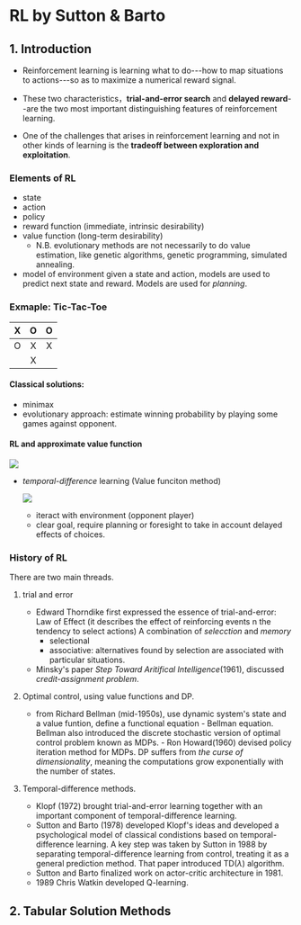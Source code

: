 # RL by Sutton & Barto

## 1. Introduction
  * Reinforcement learning is learning what to do---how to map situations to actions---so as to maximize a numerical reward signal.
  
  * These two characteristics，**trial-and-error search** and **delayed reward**--are the two most important distinguishing features of reinforcement learning.
  
  * One of the challenges that arises in reinforcement learning and not in other kinds of learning is the **tradeoff between exploration and exploitation**.

### Elements of RL
* state
* action
* policy
* reward function (immediate, intrinsic desirability)
* value function (long-term desirability)
   - N.B. evolutionary methods are not necessarily to do value estimation, like genetic algorithms, genetic programming, simulated annealing.
* model of environment 
    given a state and action, models are used to predict next state and reward. Models are used for *planning*.

### Exmaple: Tic-Tac-Toe
  | X | O | O |
  | :----:|:----:| :-----:|
  | O | X | X |
  |   | X |   |
   
#### Classical solutions:
* minimax
* evolutionary approach:
        estimate winning probability by playing some games against opponent.

#### RL and approximate value function
![](https://github.com/yanyangbaobeiIsEmma/CS-234-RL/blob/master/math/exploratoryMoves.png)
* *temporal-difference* learning (Value funciton method)

  ![](https://github.com/yanyangbaobeiIsEmma/CS-234-RL/blob/master/math/TD.gif)
  
    - iteract with environment (opponent player)
    - clear goal, require planning or foresight to take in account delayed effects of choices.

### History of RL
There are two main threads.
1. trial and error
      - Edward Thorndike first expressed the essence of trial-and-error: Law of Effect (it describes the effect of reinforcing events n the tendency to select actions)
      A combination of *selecction* and *memory*
         * selectional 
         * associative: alternatives found by selection are associated with particular situations.
      - Minsky's paper *Step Toward Aritifical Intelligence*(1961), discussed *credit-assignment problem*.

 
2. Optimal control, using value functions and DP.
      - from Richard Bellman (mid-1950s), use dynamic system's state and a value funtion, define a functional equation - Bellman equation. Bellman also introduced the discrete stochastic version of optimal control problem known as MDPs.
       - Ron Howard(1960) devised policy iteration method for MDPs. DP suffers from *the curse of dimensionality*, meaning the computations grow exponentially with the number of states.

3. Temporal-difference methods.
      - Klopf (1972) brought trial-and-error learning together with an important component of temporal-difference learning.
      - Sutton and Barto (1978) developed Klopf's ideas and developed a psychological model of classical condistions based on temporal-difference learning. A key step was taken by Sutton in 1988 by separating temporal-difference learning from control, treating it as a general prediction method. That paper introduced TD($\lambda$) algorithm.
      - Sutton and Barto finalized work on actor-critic architecture in 1981.
      - 1989 Chris Watkin developed Q-learning.


## 2. Tabular Solution Methods

